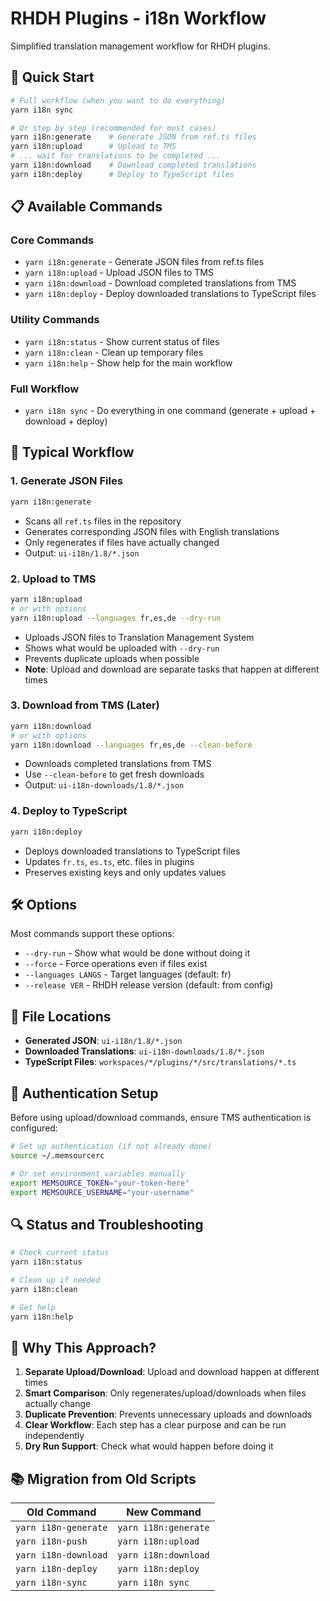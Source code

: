 # RHDH Plugins - i18n Workflow

Simplified translation management workflow for RHDH plugins.

## 🎯 Quick Start

```bash
# Full workflow (when you want to do everything)
yarn i18n sync

# Or step by step (recommended for most cases)
yarn i18n:generate    # Generate JSON from ref.ts files
yarn i18n:upload      # Upload to TMS
# ... wait for translations to be completed ...
yarn i18n:download    # Download completed translations
yarn i18n:deploy      # Deploy to TypeScript files
```

## 📋 Available Commands

### Core Commands

- `yarn i18n:generate` - Generate JSON files from ref.ts files
- `yarn i18n:upload` - Upload JSON files to TMS
- `yarn i18n:download` - Download completed translations from TMS
- `yarn i18n:deploy` - Deploy downloaded translations to TypeScript files

### Utility Commands

- `yarn i18n:status` - Show current status of files
- `yarn i18n:clean` - Clean up temporary files
- `yarn i18n:help` - Show help for the main workflow

### Full Workflow

- `yarn i18n sync` - Do everything in one command (generate + upload + download + deploy)

## 🔄 Typical Workflow

### 1. Generate JSON Files

```bash
yarn i18n:generate
```

- Scans all `ref.ts` files in the repository
- Generates corresponding JSON files with English translations
- Only regenerates if files have actually changed
- Output: `ui-i18n/1.8/*.json`

### 2. Upload to TMS

```bash
yarn i18n:upload
# or with options
yarn i18n:upload --languages fr,es,de --dry-run
```

- Uploads JSON files to Translation Management System
- Shows what would be uploaded with `--dry-run`
- Prevents duplicate uploads when possible
- **Note**: Upload and download are separate tasks that happen at different times

### 3. Download from TMS (Later)

```bash
yarn i18n:download
# or with options
yarn i18n:download --languages fr,es,de --clean-before
```

- Downloads completed translations from TMS
- Use `--clean-before` to get fresh downloads
- Output: `ui-i18n-downloads/1.8/*.json`

### 4. Deploy to TypeScript

```bash
yarn i18n:deploy
```

- Deploys downloaded translations to TypeScript files
- Updates `fr.ts`, `es.ts`, etc. files in plugins
- Preserves existing keys and only updates values

## 🛠️ Options

Most commands support these options:

- `--dry-run` - Show what would be done without doing it
- `--force` - Force operations even if files exist
- `--languages LANGS` - Target languages (default: fr)
- `--release VER` - RHDH release version (default: from config)

## 📁 File Locations

- **Generated JSON**: `ui-i18n/1.8/*.json`
- **Downloaded Translations**: `ui-i18n-downloads/1.8/*.json`
- **TypeScript Files**: `workspaces/*/plugins/*/src/translations/*.ts`

## 🔐 Authentication Setup

Before using upload/download commands, ensure TMS authentication is configured:

```bash
# Set up authentication (if not already done)
source ~/.memsourcerc

# Or set environment variables manually
export MEMSOURCE_TOKEN="your-token-here"
export MEMSOURCE_USERNAME="your-username"
```

## 🔍 Status and Troubleshooting

```bash
# Check current status
yarn i18n:status

# Clean up if needed
yarn i18n:clean

# Get help
yarn i18n:help
```

## 🚀 Why This Approach?

1. **Separate Upload/Download**: Upload and download happen at different times
2. **Smart Comparison**: Only regenerates/upload/downloads when files actually change
3. **Duplicate Prevention**: Prevents unnecessary uploads and downloads
4. **Clear Workflow**: Each step has a clear purpose and can be run independently
5. **Dry Run Support**: Check what would happen before doing it

## 📚 Migration from Old Scripts

| Old Command          | New Command          |
| -------------------- | -------------------- |
| `yarn i18n-generate` | `yarn i18n:generate` |
| `yarn i18n-push`     | `yarn i18n:upload`   |
| `yarn i18n-download` | `yarn i18n:download` |
| `yarn i18n-deploy`   | `yarn i18n:deploy`   |
| `yarn i18n-sync`     | `yarn i18n sync`     |
